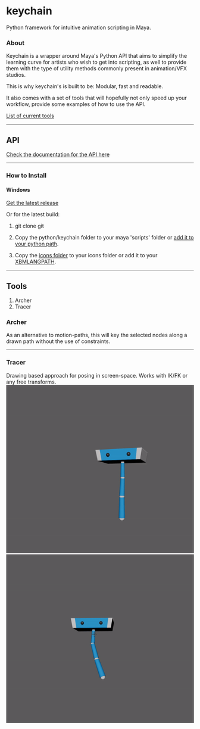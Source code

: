 # keychain
Python framework for intuitive animation scripting in Maya.


### About ###

Keychain is a wrapper around Maya's Python API that aims to simplify
the learning curve for artists who wish to get into scripting, as well to
provide them with the type of utility methods commonly present in
animation/VFX studios.

This is why keychain's is built to be: Modular, fast and readable.

It also comes with a set of tools that will hopefully not only speed up your
workflow, provide some examples of how to use the API.

[List of current tools](https://github.com/artcunha/keychain#tools)
_______
## API ##
[Check the documentation for the API here](python/keychain)
_______

### How to Install ###
#### Windows ####
[Get the latest release](releases)

Or for the latest build:
1. git clone git

2. Copy the python/keychain folder to your maya 'scripts' folder or
[add it to your python path](https://knowledge.autodesk.com/support/maya/learn-explore/caas/CloudHelp/cloudhelp/2016/ENU/Maya/files/GUID-C0F27A50-3DD6-454C-A4D1-9E3C44B3C990-htm.html).

3. Copy the [icons folder](icons) to your
icons folder or add it to your [XBMLANGPATH](https://knowledge.autodesk.com/support/maya/learn-explore/caas/CloudHelp/cloudhelp/2016/ENU/Maya/files/GUID-228CCA33-4AFE-4380-8C3D-18D23F7EAC72-htm.html).

_______
## Tools ##
1. Archer
2. Tracer

  ### Archer ###
  As an alternative to motion-paths, this will key the selected nodes along a drawn path without the use of constraints.  
  _______
  ### Tracer ###
  Drawing based approach for posing in screen-space. Works with IK/FK or any free transforms.
  ![tracer_1](docs/images/tracer_1.gif)
  ![tracer_2](docs/images/tracer_2.gif)
